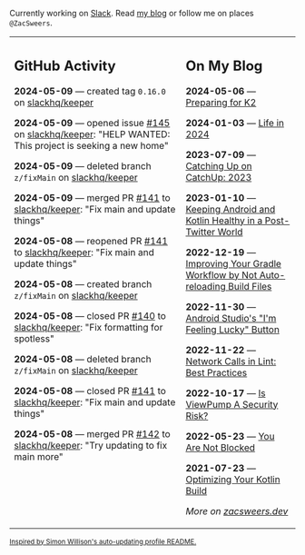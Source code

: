 Currently working on [Slack](https://slack.com/). Read [my blog](https://zacsweers.dev/) or follow me on places `@ZacSweers`.

<table><tr><td valign="top" width="60%">

## GitHub Activity
<!-- githubActivity starts -->
**2024-05-09** — created tag `0.16.0` on [slackhq/keeper](https://github.com/slackhq/keeper)

**2024-05-09** — opened issue [#145](https://github.com/slackhq/keeper/issues/145) on [slackhq/keeper](https://github.com/slackhq/keeper): "HELP WANTED: This project is seeking a new home"

**2024-05-09** — deleted branch `z/fixMain` on [slackhq/keeper](https://github.com/slackhq/keeper)

**2024-05-09** — merged PR [#141](https://github.com/slackhq/keeper/pull/141) to [slackhq/keeper](https://github.com/slackhq/keeper): "Fix main and update things"

**2024-05-08** — reopened PR [#141](https://github.com/slackhq/keeper/pull/141) to [slackhq/keeper](https://github.com/slackhq/keeper): "Fix main and update things"

**2024-05-08** — created branch `z/fixMain` on [slackhq/keeper](https://github.com/slackhq/keeper)

**2024-05-08** — closed PR [#140](https://github.com/slackhq/keeper/pull/140) to [slackhq/keeper](https://github.com/slackhq/keeper): "Fix formatting for spotless"

**2024-05-08** — deleted branch `z/fixMain` on [slackhq/keeper](https://github.com/slackhq/keeper)

**2024-05-08** — closed PR [#141](https://github.com/slackhq/keeper/pull/141) to [slackhq/keeper](https://github.com/slackhq/keeper): "Fix main and update things"

**2024-05-08** — merged PR [#142](https://github.com/slackhq/keeper/pull/142) to [slackhq/keeper](https://github.com/slackhq/keeper): "Try updating to fix main more"
<!-- githubActivity ends -->
</td><td valign="top" width="40%">

## On My Blog
<!-- blog starts -->
**2024-05-06** — [Preparing for K2](https://www.zacsweers.dev/preparing-for-k2/)

**2024-01-03** — [Life in 2024](https://www.zacsweers.dev/life-in-2024/)

**2023-07-09** — [Catching Up on CatchUp: 2023](https://www.zacsweers.dev/catching-up-on-catchup-2023/)

**2023-01-10** — [Keeping Android and Kotlin Healthy in a Post-Twitter World](https://www.zacsweers.dev/keeping-android-healthy/)

**2022-12-19** — [Improving Your Gradle Workflow by Not Auto-reloading Build Files](https://www.zacsweers.dev/improving-your-workflow-by-not-auto-reloading-build-files/)

**2022-11-30** — [Android Studio's "I'm Feeling Lucky" Button](https://www.zacsweers.dev/android-studios-im-feeling-lucky-button/)

**2022-11-22** — [Network Calls in Lint: Best Practices](https://www.zacsweers.dev/network-calls-in-lint-best-practices/)

**2022-10-17** — [Is ViewPump A Security Risk?](https://www.zacsweers.dev/is-viewpump-a-security-risk/)

**2022-05-23** — [You Are Not Blocked](https://www.zacsweers.dev/you-are-not-blocked/)

**2021-07-23** — [Optimizing Your Kotlin Build](https://www.zacsweers.dev/optimizing-your-kotlin-build/)
<!-- blog ends -->
_More on [zacsweers.dev](https://zacsweers.dev/)_
</td></tr></table>

<sub><a href="https://simonwillison.net/2020/Jul/10/self-updating-profile-readme/">Inspired by Simon Willison's auto-updating profile README.</a></sub>